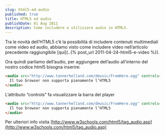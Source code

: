 ```yaml
---
slug: html5-ed-audio
published: true
title: HTML5 ed audio
publishDate: 01 Aug 2011
description: Come includere e utilizzare audio in HTML5.
---
```


Tra le novità dell’HTML5 c’è la possibilità di includere contenuti multimediali come video ed audio, abbiamo visto come includere video nell’articolo precedente raggiungibile [qui](..{% post_url 2011-04-24-html5-e-video %}).

Ora quindi parliamo dell’audio, per aggiungere dell’audio all’interno del nostro codice html5 bisogna inserire:

```html
<audio src="http://www.tannerhelland.com/dmusic/FromHere.ogg" controls="controls">
  Il tuo browser non supporta pienamente l’HTML5
</audio>
```

L’attributo “controls” fa visualizzare la barra del player

```html
<audio src="http://www.tannerhelland.com/dmusic/FromHere.ogg" controls="controls">
  Il tuo browser non supporta pienamente l’HTML5
</audio>
```

Per ulteriori info visita [http://www.w3schools.com/html5/tag_audio.asp](http://www.w3schools.com/html5/tag_audio.asp)
